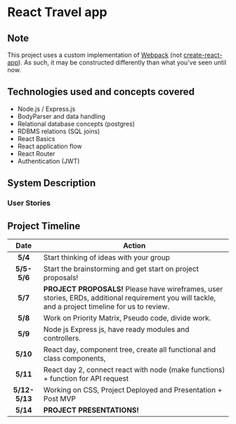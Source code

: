 # React Travel app



## Note
This project uses a custom implementation of [Webpack](https://webpack.js.org/) (not [create-react-app](https://github.com/facebookincubator/create-react-app)). As such, it may be constructed differently than what you've seen until now. 



## Technologies used and concepts covered

 - Node.js / Express.js
 - BodyParser and data handling
 - Relational database concepts (postgres)
 - RDBMS relations (SQL joins)
 - React Basics
 - React application flow
 - React Router
 - Authentication (JWT)


## System Description



### User Stories

## Project Timeline

| Date            | Action                                                                                                          |
|:-----------------:|-----------------------------------------------------------------------------------------------------------------|
| **5/4**    | Start thinking of ideas with your group               |
| **5/5-5/6**     | Start the brainstorming and get start on project proposals!     
| **5/7**   | **PROJECT PROPOSALS!** Please have wireframes, user stories, ERDs, additional requirement you will tackle, and a project timeline for us to review.      
| **5/8**   | Work on Priority Matrix, Pseudo code, divide work.                                                             
| **5/9**     | Node js Express js, have ready modules and controllers.
| **5/10**     | React day, component tree, create all functional and class components,       
| **5/11**     | React day 2, connect react with node (make functions) + function for API request       
| **5/12-5/13**     | Working on CSS, Project Deployed and Presentation + Post MVP      
| **5/14**            | **PROJECT PRESENTATIONS!**                 |
